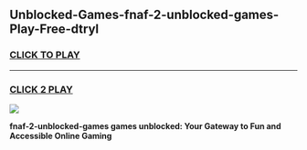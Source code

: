 
## Unblocked-Games-fnaf-2-unblocked-games-Play-Free-dtryl
<h3>
<a href="https://premium76.site?title=fnaf-2-unblocked-games&ref=22A">CLICK TO PLAY</a></h3>
<hr>

<h3>
<a href="https://premium76.site?title=fnaf-2-unblocked-games&ref=22A">CLICK 2 PLAY</a>
  
</h3>

<a href="https://premium76.site?title=fnaf-2-unblocked-games&ref=22A"><img src="https://clearcache.store/games.png"></a>


**fnaf-2-unblocked-games games unblocked: Your Gateway to Fun and Accessible Online Gaming**
